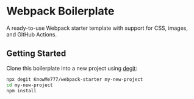 # Webpack Boilerplate

A ready-to-use Webpack starter template with support for CSS, images, and GitHub Actions.

## Getting Started

Clone this boilerplate into a new project using [degit](https://github.com/Rich-Harris/degit):

```bash
npx degit KnowMe777/webpack-starter my-new-project
cd my-new-project
npm install
```
